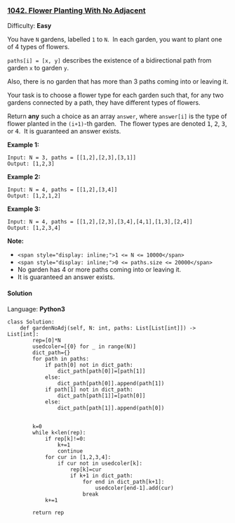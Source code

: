 ### [1042\. Flower Planting With No Adjacent](https://leetcode.com/problems/flower-planting-with-no-adjacent/)

Difficulty: **Easy**


You have `N` gardens, labelled `1` to `N`.  In each garden, you want to plant one of 4 types of flowers.

`paths[i] = [x, y]` describes the existence of a bidirectional path from garden `x` to garden `y`.

Also, there is no garden that has more than 3 paths coming into or leaving it.

Your task is to choose a flower type for each garden such that, for any two gardens connected by a path, they have different types of flowers.

Return **any** such a choice as an array `answer`, where `answer[i]` is the type of flower planted in the `(i+1)`-th garden.  The flower types are denoted <font face="monospace" style="display: inline;">1</font>, <font face="monospace" style="display: inline;">2</font>, <font face="monospace" style="display: inline;">3</font>, or <font face="monospace" style="display: inline;">4</font>.  It is guaranteed an answer exists.


**Example 1:**

```
Input: N = 3, paths = [[1,2],[2,3],[3,1]]
Output: [1,2,3]
```


**Example 2:**

```
Input: N = 4, paths = [[1,2],[3,4]]
Output: [1,2,1,2]
```


**Example 3:**

```
Input: N = 4, paths = [[1,2],[2,3],[3,4],[4,1],[1,3],[2,4]]
Output: [1,2,3,4]
```

**<span style="display: inline;">Note:</span>**

*   `<span style="display: inline;">1 <= N <= 10000</span>`
*   `<span style="display: inline;">0 <= paths.size <= 20000</span>`
*   No garden has 4 or more paths coming into or leaving it.
*   It is guaranteed an answer exists.


#### Solution

Language: **Python3**

```python3
class Solution:
    def gardenNoAdj(self, N: int, paths: List[List[int]]) -> List[int]:
        rep=[0]*N
        usedcoler=[{0} for _ in range(N)]
        dict_path={}
        for path in paths:
            if path[0] not in dict_path:
                dict_path[path[0]]=[path[1]]
            else:
                dict_path[path[0]].append(path[1])
            if path[1] not in dict_path:
                dict_path[path[1]]=[path[0]]
            else:
                dict_path[path[1]].append(path[0])
        
        
        k=0
        while k<len(rep):
            if rep[k]!=0:
                k+=1
                continue
            for cur in [1,2,3,4]:
                if cur not in usedcoler[k]:
                    rep[k]=cur
                    if k+1 in dict_path:
                        for end in dict_path[k+1]:
                            usedcoler[end-1].add(cur)
                        break
            k+=1
        
        return rep
                    
```